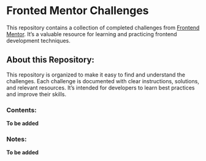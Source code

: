 # Fronted Mentor Challenges

This repository contains a collection of completed challenges from [Frontend Mentor](https://frontendmentor.io).  It’s a valuable resource for learning and practicing frontend development techniques.

## About this Repository:

This repository is organized to make it easy to find and understand the challenges.  Each challenge is documented with clear instructions, solutions, and relevant resources.  It’s intended for developers to learn best practices and improve their skills.

### Contents:

**To be added**
<!-- *   **Challenge 1: QR Code Component** -->
<!--     *   Instructions: Create a card containing a qr code for frontendmentor. -->
<!--     *   Solution:  Simple HTML and CSS. -->
<!--     *   Resources: [Link to Frontendmentor Challenge 1](https://frontendmentor.io/challenges/1/image-gallery) -->

### Notes:

**To be added**
<!-- *   [Link to Frontendmentor Challenge 1](https://frontendmentor.io/challenges/1/image-gallery) -  This is the first challenge in the repository. -->
